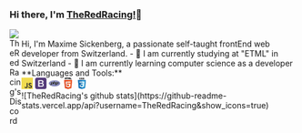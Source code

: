 ### Hi there, I'm [TheRedRacing!](https://sickenberg.com)👋

<a href="https://discord.gg/P6QBHjY">
  <img align="left" alt="TheRedRacing's Discord" width="21px" src="https://raw.githubusercontent.com/anuraghazra/anuraghazra/master/assets/discord-round.svg" />
</a>
<br />
Hi, I'm Maxime Sickenberg, a passionate self-taught frontEnd web developer from Switzerland.
- 🔭 I am currently studying at "ETML" in Switzerland
- 🌱 I am currently learning computer science as a developer
<br />
**Languages and Tools:**  
<br />
<code><img height="20" src="https://raw.githubusercontent.com/github/explore/80688e429a7d4ef2fca1e82350fe8e3517d3494d/topics/javascript/javascript.png"></code>
<code><img height="20" src="https://raw.githubusercontent.com/github/explore/80688e429a7d4ef2fca1e82350fe8e3517d3494d/topics/bootstrap/bootstrap.png"></code>
<code><img height="20" src="https://raw.githubusercontent.com/github/explore/80688e429a7d4ef2fca1e82350fe8e3517d3494d/topics/php/php.png"></code>
<code><img height="20" src="https://raw.githubusercontent.com/github/explore/80688e429a7d4ef2fca1e82350fe8e3517d3494d/topics/html/html.png"></code>
<code><img height="20" src="https://raw.githubusercontent.com/github/explore/80688e429a7d4ef2fca1e82350fe8e3517d3494d/topics/css/css.png"></code>
<br />
![TheRedRacing's github stats](https://github-readme-stats.vercel.app/api?username=TheRedRacing&show_icons=true)


<!--
**TheRedRacing/TheRedRacing** is a ✨ _special_ ✨ repository because its `README.md` (this file) appears on your GitHub profile.

Here are some ideas to get you started:

- 👯 I’m looking to collaborate on  ...
- 🤔 I’m looking for help with ...
- 💬 Ask me about ...
- 📫 How to reach me: ...
- 😄 Pronouns: ...
- ⚡ Fun fact: 
-->
